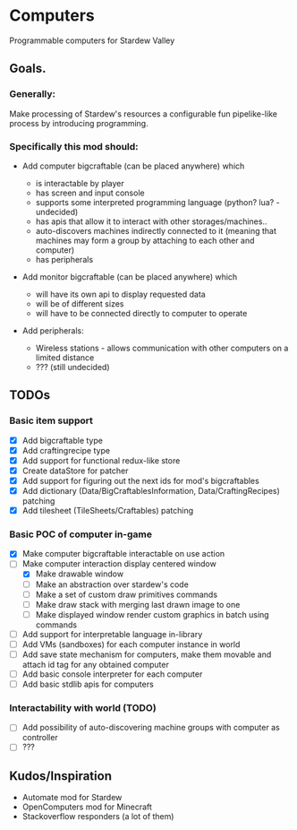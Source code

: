 # Computers

Programmable computers for Stardew Valley

## Goals.

### Generally:

Make processing of Stardew's resources a configurable fun pipelike-like process by introducing programming.

### Specifically this mod should:

- Add computer bigcraftable (can be placed anywhere) which
    - is interactable by player
    - has screen and input console
    - supports some interpreted programming language (python? lua? - undecided)
    - has apis that allow it to interact with other storages/machines..
    - auto-discovers machines indirectly connected to it (meaning that machines may form a group by attaching to each other and computer)
    - has peripherals


- Add monitor bigcraftable (can be placed anywhere) which
    - will have its own api to display requested data
    - will be of different sizes
    - will have to be connected directly to computer to operate


- Add peripherals:
    - Wireless stations - allows communication with other computers on a limited distance
    - ??? (still undecided)

## TODOs

### Basic item support 

- [x] Add bigcraftable type
- [x] Add craftingrecipe type
- [x] Add support for functional redux-like store
- [x] Create dataStore for patcher
- [x] Add support for figuring out the next ids for mod's bigcraftables
- [x] Add dictionary (Data/BigCraftablesInformation, Data/CraftingRecipes) patching
- [x] Add tilesheet (TileSheets/Craftables) patching

### Basic POC of computer in-game

- [x] Make computer bigcraftable interactable on use action
- [ ] Make computer interaction display centered window
  - [x] Make drawable window
  - [ ] Make an abstraction over stardew's code
  - [ ] Make a set of custom draw primitives commands
  - [ ] Make draw stack with merging last drawn image to one
  - [ ] Make displayed window render custom graphics in batch using commands
- [ ] Add support for interpretable language in-library
- [ ] Add VMs (sandboxes) for each computer instance in world
- [ ] Add save state mechanism for computers, make them movable and attach id tag for any obtained computer
- [ ] Add basic console interpreter for each computer
- [ ] Add basic stdlib apis for computers

### Interactability with world (TODO)

- [ ] Add possibility of auto-discovering machine groups with computer as controller
- [ ] ???

## Kudos/Inspiration

- Automate mod for Stardew
- OpenComputers mod for Minecraft
- Stackoverflow responders (a lot of them)
